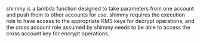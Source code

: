 shimmy is a lambda function designed to take parameters from one account and push them to other accounts for use.
shimmy requires the execution role to have access to the appropriate KMS keys
for decrypt operations, and the cross account role assumed by shimmy needs to be
able to access the cross account key for encrypt operations.

